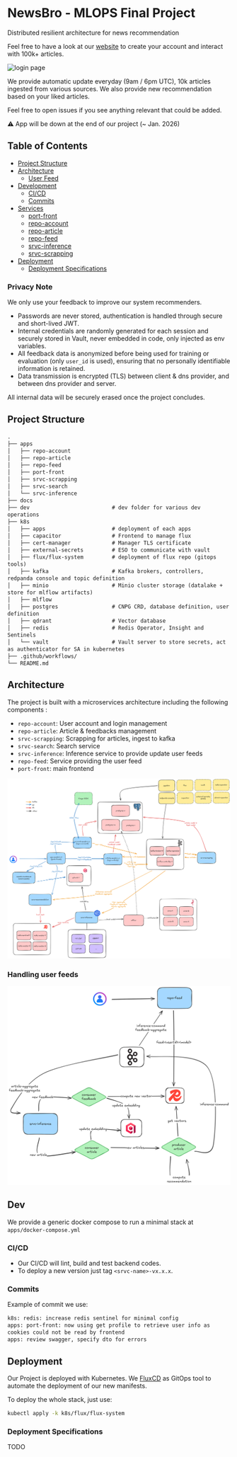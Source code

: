 # NewsBro - MLOPS Final Project

Distributed resilient architecture for news recommendation

Feel free to have a look at our [website](https://app.newsbro.cc) to create your account
and interact with 100k+ articles.

![login page](./assets/login.png)

We provide automatic update everyday (9am / 6pm UTC), 10k articles ingested
from various sources. We also provide new recommendation based on your liked articles.

Feel free to open issues if you see anything relevant that could be added.

⚠ App will be down at the end of our project (~ Jan. 2026)

## Table of Contents
- [Project Structure](#project-structure)
- [Architecture](#architecture)
    - [User Feed](#handling-user-feeds)
- [Development](#dev)
    - [CI/CD](#cicd)
    - [Commits](#commits)
- [Services](./apps/README.md)
    - [port-front](./apps/port-front/README.md)
    - [repo-account](./apps/repo-account/README.md)
    - [repo-article](./apps/repo-article/README.md)
    - [repo-feed](./apps/repo-feed/README.md)
    - [srvc-inference](./apps/srvc-inference/README.md)
    - [srvc-scrapping](./apps/srvc-scrapping/README.md)
- [Deployment](#deployment)
    - [Deployment Specifications](#deployment-specifications)

### Privacy Note

We only use your feedback to improve our system recommenders.
- Passwords are never stored, authentication is handled through secure and short-lived JWT.
- Internal credentials are randomly generated for each session and securely stored in Vault, never embedded in code, only injected as env variables.
- All feedback data is anonymized before being used for training or evaluation (only `user_id` is used), ensuring that no personally identifiable information is retained.
- Data transmission is encrypted (TLS) between client & dns provider, and between dns provider and server.

All internal data will be securely erased once the project concludes.

## Project Structure

```
.
├── apps
│   ├── repo-account
│   ├── repo-article
│   ├── repo-feed
│   ├── port-front
│   ├── srvc-scrapping
│   ├── srvc-search
│   └── srvc-inference
├── docs
├── dev                          # dev folder for various dev operations
├── k8s
│   ├── apps                     # deployment of each apps
│   ├── capacitor                # Frontend to manage flux
│   ├── cert-manager             # Manager TLS certificate
│   ├── external-secrets         # ESO to communicate with vault
│   ├── flux/flux-system         # deployment of flux repo (gitops tools)
│   ├── kafka                    # Kafka brokers, controllers, redpanda console and topic definition
│   ├── minio                    # Minio cluster storage (datalake + store for mlflow artifacts)
│   ├── mlflow
│   ├── postgres                 # CNPG CRD, database definition, user definition
│   ├── qdrant                   # Vector database
│   ├── redis                    # Redis Operator, Insight and Sentinels
│   └── vault                    # Vault server to store secrets, act as authenticator for SA in kubernetes
├── .github/workflows/
└── README.md
```

## Architecture

The project is built with a microservices architecture including the following components :

- `repo-account`: User account and login management
- `repo-article`: Article & feedbacks management
- `srvc-scrapping`: Scrapping for articles, ingest to kafka
- `srvc-search`: Search service
- `srvc-inference`: Inference service to provide update user feeds
- `repo-feed`: Service providing the user feed
- `port-front`: main frontend

![Architecture Diagram](docs/archi/archi_v1.2.png)

### Handling user feeds

![User Feed](docs/misc/user_feed_2.png)

## Dev

We provide a generic docker compose to run a minimal stack at `apps/docker-compose.yml`

### CI/CD

- Our CI/CD will lint, build and test backend codes.
- To deploy a new version just tag `<srvc-name>-vx.x.x`.

### Commits

Example of commit we use:

```
k8s: redis: increase redis sentinel for minimal config
apps: port-front: now using get profile to retrieve user info as cookies could not be read by frontend
apps: review swagger, specify dto for errors
```

## Deployment

Our Project is deployed with Kubernetes. We [FluxCD](https://fluxcd.io/) as GitOps tool to automate the deployment of our new manifests.

To deploy the whole stack, just use:

```bash
kubectl apply -k k8s/flux/flux-system
```

### Deployment Specifications

TODO

